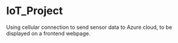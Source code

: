 # IoT_Project
Using cellular connection to send sensor data to Azure cloud, to be displayed on a frontend webpage. 
